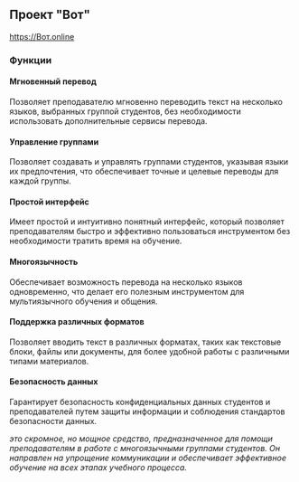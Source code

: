 ## Проект "Вот"

https://Вот.online

### Функции

#### Мгновенный перевод
Позволяет преподавателю мгновенно переводить текст на несколько языков, выбранных группой студентов, без необходимости использовать дополнительные сервисы перевода.

#### Управление группами
Позволяет создавать и управлять группами студентов, указывая языки их предпочтения, что обеспечивает точные и целевые переводы для каждой группы.

#### Простой интерфейс
Имеет простой и интуитивно понятный интерфейс, который позволяет преподавателям быстро и эффективно пользоваться инструментом без необходимости тратить время на обучение.


#### Многоязычность
Обеспечивает возможность перевода на несколько языков одновременно, что делает его полезным инструментом для мультиязычного обучения и общения.

#### Поддержка различных форматов
Позволяет вводить текст в различных форматах, таких как текстовые блоки, файлы или документы, для более удобной работы с различными типами материалов.

#### Безопасность данных
Гарантирует безопасность конфиденциальных данных студентов и преподавателей путем защиты информации и соблюдения стандартов безопасности данных.


<i>
это скромное, но мощное средство, предназначенное для помощи преподавателям в работе с многоязычными группами студентов. Он направлен на упрощение коммуникации и обеспечивает эффективное обучение на всех этапах учебного процесса.
</i>
